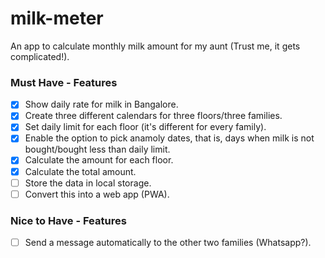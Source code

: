 # milk-meter

An app to calculate monthly milk amount for my aunt (Trust me, it gets complicated!).

### Must Have - Features

-   [x] Show daily rate for milk in Bangalore.
-   [x] Create three different calendars for three floors/three families.
-   [x] Set daily limit for each floor (it's different for every family).
-   [x] Enable the option to pick anamoly dates, that is, days when milk is not bought/bought less than daily limit.
-   [x] Calculate the amount for each floor.
-   [x] Calculate the total amount.
-   [ ] Store the data in local storage.
-   [ ] Convert this into a web app (PWA).

### Nice to Have - Features

-   [ ] Send a message automatically to the other two families (Whatsapp?).

